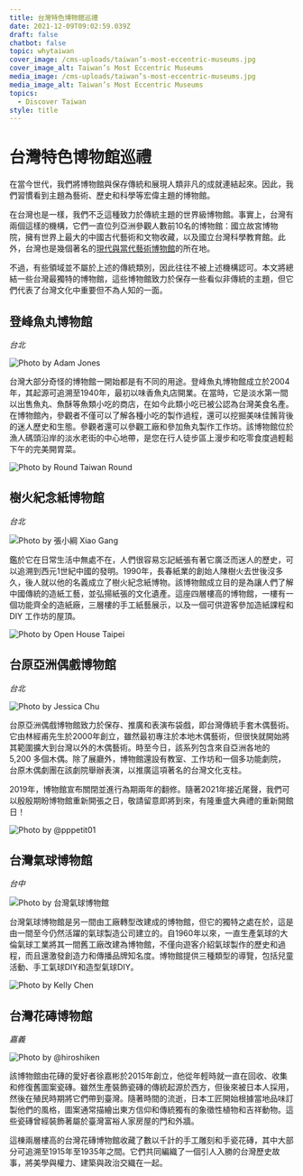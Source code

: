 ```yaml
---
title: 台灣特色博物館巡禮
date: 2021-12-09T09:02:59.039Z
draft: false
chatbot: false
topic: whytaiwan
cover_image: /cms-uploads/taiwan’s-most-eccentric-museums.jpg
cover_image_alt: Taiwan’s Most Eccentric Museums
media_image: /cms-uploads/taiwan’s-most-eccentric-museums.jpg
media_image_alt: Taiwan’s Most Eccentric Museums
topics:
  - Discover Taiwan
style: title
---
```

# 台灣特色博物館巡禮

在當今世代，我們將博物館與保存傳統和展現人類非凡的成就連結起來。因此，我們習慣看到主題為藝術、歷史和科學等宏偉主題的博物館。

在台灣也是一樣，我們不乏這種致力於傳統主題的世界級博物館。事實上，台灣有兩個這樣的機構，它們一直位列亞洲參觀人數前10名的博物館：國立故宮博物院，擁有世界上最大的中國古代藝術和文物收藏，以及國立台灣科學教育館。此外，台灣也是幾個著名的[現代與當代藝術博物館](https://goldcard.nat.gov.tw/zh/why-taiwan/taiwans-modern-contemporary-art-museums/)的所在地。

不過，有些領域並不屬於上述的傳統類別，因此往往不被上述機構認可。本文將總結一些台灣最獨特的博物館，這些博物館致力於保存一些看似非傳統的主題，但它們代表了台灣文化中重要但不為人知的一面。

## 登峰魚丸博物館

*台北*

![Photo by Adam Jones](/cms-uploads/taiwan’s-most-eccentric-museums1.jpg)

台灣大部分奇怪的博物館一開始都是有不同的用途。登峰魚丸博物館成立於2004年，其起源可追溯至1940年，最初以味香魚丸店開業。在當時，它是淡水第一間以出售魚丸、魚酥等魚類小吃的商店，在如今此類小吃已被公認為台灣美食名產。在博物館內，參觀者不僅可以了解各種小吃的製作過程，還可以挖掘美味佳餚背後的迷人歷史和生態。參觀者還可以參觀工廠和參加魚丸製作工作坊。該博物館位於漁人碼頭沿岸的淡水老街的中心地帶，是您在行人徒步區上漫步和吃零食度過輕鬆下午的完美開胃菜。

![Photo by Round Taiwan Round](/cms-uploads/taiwan’s-most-eccentric-museums2.jpg)

## 樹火紀念紙博物館

*台北*

![Photo by 張小綱 Xiao Gang](/cms-uploads/taiwan’s-most-eccentric-museums3.jpg)

鑑於它在日常生活中無處不在，人們很容易忘記紙張有著它廣泛而迷人的歷史，可以追溯到西元1世紀中國的發明。1990年，長春紙業的創始人陳樹火去世後沒多久，後人就以他的名義成立了樹火紀念紙博物。該博物館成立目的是為讓人們了解中國傳統的造紙工藝，並弘揚紙張的文化遺產。這座四層樓高的博物館，一樓有一個功能齊全的造紙廠，三層樓的手工紙藝展示，以及一個可供遊客參加造紙課程和 DIY 工作坊的屋頂。

![Photo by Open House Taipei](/cms-uploads/taiwan’s-most-eccentric-museums4.jpg)

## 台原亞洲偶戲博物館

*台北*

![Photo by Jessica Chu](/cms-uploads/taiwan’s-most-eccentric-museums5.jpg)

台原亞洲偶戲博物館致力於保存、推廣和表演布袋戲，即台灣傳統手套木偶藝術。它由林經甫先生於2000年創立，雖然最初專注於本地木偶藝術，但很快就開始將其範圍擴大到台灣以外的木偶藝術。時至今日，該系列包含來自亞洲各地的 5,200 多個木偶。除了展廳外，博物館還設有教室、工作坊和一個多功能劇院，台原木偶劇團在該劇院舉辦表演，以推廣這項著名的台灣文化支柱。

2019年，博物館宣布關閉並進行為期兩年的翻修。隨著2021年接近尾聲，我們可以殷殷期盼博物館重新開張之日，敬請留意即將到來，有隆重盛大典禮的重新開館日！

![Photo by @pppetit01](/cms-uploads/taiwan’s-most-eccentric-museums6.jpg)

## 台灣氣球博物館

*台中*

![Photo by 台灣氣球博物館](/cms-uploads/taiwan’s-most-eccentric-museums7.jpg)

台灣氣球博物館是另一間由工廠轉型改建成的博物館，但它的獨特之處在於，這是由一間至今仍然活躍的氣球製造公司建立的。自1960年以來，一直生產氣球的大倫氣球工業將其一間舊工廠改建為博物館，不僅向遊客介紹氣球製作的歷史和過程，而且還激發創造力和傳播品牌知名度。博物館提供三種類型的導覽，包括兒童活動、手工氣球DIY和造型氣球DIY。

![Photo by Kelly Chen](/cms-uploads/taiwan’s-most-eccentric-museums8.jpg)

## 台灣花磚博物館

*嘉義*

![Photo by @hiroshiken](/cms-uploads/taiwan’s-most-eccentric-museums9.jpg)

該博物館由花磚的愛好者徐嘉彬於2015年創立，他從年輕時就一直在回收、收集和修復舊圖案瓷磚。雖然生產裝飾瓷磚的傳統起源於西方，但後來被日本人採用，然後在殖民時期將它們帶到臺灣。隨著時間的流逝，日本工匠開始根據當地品味訂製他們的風格，圖案通常描繪出東方信仰和傳統獨有的象徵性植物和吉祥動物。這些瓷磚曾經裝飾著屬於臺灣富裕人家房屋的門和外牆。

這棟兩層樓高的台灣花磚博物館收藏了數以千計的手工雕刻和手瓷花磚，其中大部分可追溯至1915年至1935年之間。它們共同編織了一個引人入勝的台灣歷史故事，將美學與權力、建築與政治交織在一起。